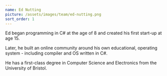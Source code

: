 ```yaml
---
name: Ed Nutting
picture: /assets/images/team/ed-nutting.png
sort_order: 1
---
```

Ed began programming in C# at the age of 8 and created his first start-up at age 15.

Later, he built an online community around his own educational, operating system - including compiler and OS written in C#.

He has a first-class degree in Computer Science and Electronics from the University of Bristol.